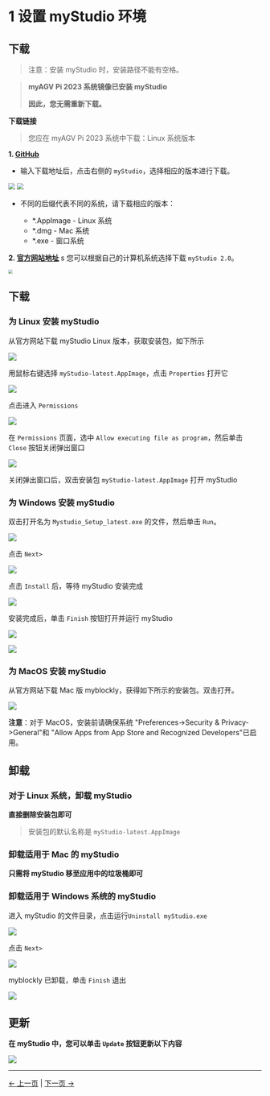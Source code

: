 # 1 设置 myStudio 环境

## 下载

> 注意：安装 myStudio 时，安装路径不能有空格。

> **myAGV Pi 2023 系统镜像已安装 myStudio**
>
> **因此，您无需重新下载。**

**下载链接**

> 您应在 myAGV Pi 2023 系统中下载：Linux 系统版本

**1. [GitHub](https://github.com/elephantrobotics/myStudio)**

- 输入下载地址后，点击右侧的 `myStudio`，选择相应的版本进行下载。

<img src="../../../resources/5-BasicApplication/5.2/5.2.2/img/github.png" style="zoom: 80%;" />

<img src="../../../resources/5-BasicApplication/5.2/5.2.2/img/github_download.png" style="zoom: 80%;" />

- 不同的后缀代表不同的系统，请下载相应的版本：

  - \*.AppImage - Linux 系统
  - \*.dmg - Mac 系统
  - \*.exe - 窗口系统

**2. [官方网站地址](https://www.elephantrobotics.com/download/)**
s
您可以根据自己的计算机系统选择下载 `myStudio 2.0`。

<img src="../../../resources/5-BasicApplication/5.2/5.2.2/img/download.png" style="zoom: 50%;" />

## 下载

### 为 Linux 安装 myStudio

从官方网站下载 myStudio Linux 版本，获取安装包，如下所示

![](../../../resources/5-BasicApplication/5.2/5.2.2/img/320/appimage.png)

用鼠标右键选择 `myStudio-latest.AppImage`，点击 `Properties` 打开它

<img src="../../../resources/5-BasicApplication/5.2/5.2.2/img/320/appimage1.png"  />

点击进入 `Permissions`

<img src="../../../resources/5-BasicApplication/5.2/5.2.2/img/320/appimage2.png"  />

在 `Permissions` 页面，选中 `Allow executing file as program`，然后单击 `Close` 按钮关闭弹出窗口

<img src="../../../resources/5-BasicApplication/5.2/5.2.2/img/320/appimage3.png"  />

关闭弹出窗口后，双击安装包 `myStudio-latest.AppImage` 打开 myStudio

### 为 Windows 安装 myStudio

双击打开名为 `Mystudio_Setup_latest.exe` 的文件，然后单击 `Run`。

![](../../../resources/5-BasicApplication/5.2/5.2.2/img/install_1.png)

点击 `Next>`

![](../../../resources/5-BasicApplication/5.2/5.2.2/img/install_2.png)

点击 `Install` 后，等待 myStudio 安装完成

![](../../../resources/5-BasicApplication/5.2/5.2.2/img/install_3.png)

安装完成后，单击 `Finish` 按钮打开并运行 myStudio

![](../../../resources/5-BasicApplication/5.2/5.2.2/img/install_4.png)

![](../../../resources/5-BasicApplication/5.2/5.2.2/img/install_5.png)

### 为 MacOS 安装 myStudio

从官方网站下载 Mac 版 myblockly，获得如下所示的安装包。双击打开。

![](../../../resources/5-BasicApplication/5.2/5.2.2/img/mac.png)

**注意**：对于 MacOS，安装前请确保系统 "Preferences->Security & Privacy->General"和 "Allow Apps from App Store and Recognized Developers"已启用。

## 卸载

### 对于 Linux 系统，卸载 myStudio

**直接删除安装包即可**

> 安装包的默认名称是 `myStudio-latest.AppImage`

### 卸载适用于 Mac 的 myStudio

**只需将 myStudio 移至应用中的垃圾桶即可**

### 卸载适用于 Windows 系统的 myStudio

进入 myStudio 的文件目录，点击运行`Uninstall myStudio.exe`

![](../../../resources/5-BasicApplication/5.2/5.2.2/img/uninstall_1.png)

点击 `Next>`

![](../../../resources/5-BasicApplication/5.2/5.2.2/img/uninstall_2.png)

myblockly 已卸载，单击 `Finish` 退出

![](../../../resources/5-BasicApplication/5.2/5.2.2/img/uninstall_4.png)

## 更新

**在 myStudio 中，您可以单击 `Update` 按钮更新以下内容**

![](../../../resources/5-BasicApplication/5.2/5.2.2/img/update.png)

---

[← 上一页](./README.md) | [下一页 →](./2-install_driver.md)
